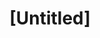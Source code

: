 ---
pid: MP209
title: "[Untitled]"
location_transcription: near schools
zipcode: '19061'
outside_phl: 'Marcus Hook PA '
neighborhood: 
age: '23'
age_range: 20-29
instagram: 
image_file_name: MP_209.jpg
proposal_transcription: |-
  Not confederate
  Not Rizzo
  Monument to Japanese interment camps
  Monument criticizing 3 military occupations in Cuba
  Monument pro Guam, PR Independence
topic: History
topic_summary: '0'
type: Other No Form
keywords_other: 
credit: 
image_labels: 
twitter: 
facebook: 
permalink: "/monuments/mp209/"
layout: item-page
---